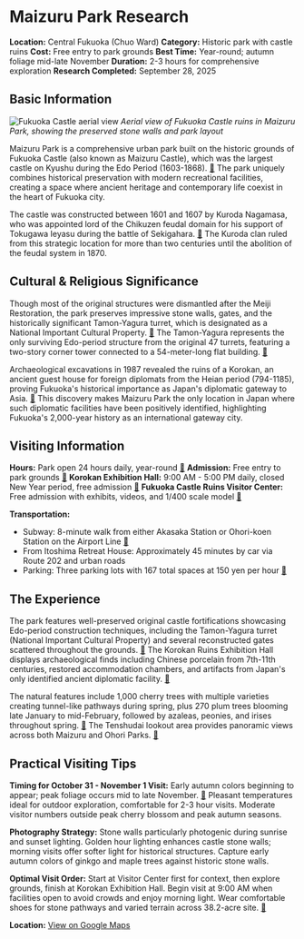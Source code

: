 # Maizuru Park Research

**Location:** Central Fukuoka (Chuo Ward)
**Category:** Historic park with castle ruins
**Cost:** Free entry to park grounds
**Best Time:** Year-round; autumn foliage mid-late November
**Duration:** 2-3 hours for comprehensive exploration
**Research Completed:** September 28, 2025

## Basic Information

![Fukuoka Castle aerial view](https://upload.wikimedia.org/wikipedia/commons/thumb/a/a4/Fukuoka_Castle_Aerial_photograph_2020.jpg/330px-Fukuoka_Castle_Aerial_photograph_2020.jpg)
*Aerial view of Fukuoka Castle ruins in Maizuru Park, showing the preserved stone walls and park layout*

Maizuru Park is a comprehensive urban park built on the historic grounds of Fukuoka Castle (also known as Maizuru Castle), which was the largest castle on Kyushu during the Edo Period (1603-1868). [🔗](https://www.japan-guide.com/e/e4806.html) The park uniquely combines historical preservation with modern recreational facilities, creating a space where ancient heritage and contemporary life coexist in the heart of Fukuoka city.

The castle was constructed between 1601 and 1607 by Kuroda Nagamasa, who was appointed lord of the Chikuzen feudal domain for his support of Tokugawa Ieyasu during the battle of Sekigahara. [🔗](https://en.wikipedia.org/wiki/Fukuoka_Castle) The Kuroda clan ruled from this strategic location for more than two centuries until the abolition of the feudal system in 1870.

## Cultural & Religious Significance

Though most of the original structures were dismantled after the Meiji Restoration, the park preserves impressive stone walls, gates, and the historically significant Tamon-Yagura turret, which is designated as a National Important Cultural Property. [🔗](https://www.crossroadfukuoka.jp/en/spot/12579) The Tamon-Yagura represents the only surviving Edo-period structure from the original 47 turrets, featuring a two-story corner tower connected to a 54-meter-long flat building. [🔗](https://www.gltjp.com/en/directory/item/12447/)

Archaeological excavations in 1987 revealed the ruins of a Korokan, an ancient guest house for foreign diplomats from the Heian period (794-1185), proving Fukuoka's historical importance as Japan's diplomatic gateway to Asia. [🔗](https://www.crossroadfukuoka.jp/en/spot/12573) This discovery makes Maizuru Park the only location in Japan where such diplomatic facilities have been positively identified, highlighting Fukuoka's 2,000-year history as an international gateway city.

## Visiting Information

**Hours:** Park open 24 hours daily, year-round [🔗](https://us.trip.com/travel-guide/attraction/fukuoka/maizuru-park-90342/)
**Admission:** Free entry to park grounds [🔗](https://www.japan-guide.com/e/e4806.html)
**Korokan Exhibition Hall:** 9:00 AM - 5:00 PM daily, closed New Year period, free admission [🔗](https://www.crossroadfukuoka.jp/en/spot/12573)
**Fukuoka Castle Ruins Visitor Center:** Free admission with exhibits, videos, and 1/400 scale model [🔗](https://www.tripadvisor.com/Attraction_Review-g14127491-d13008416-Reviews-Fukuoka_Castle_Ruins_Visitor_Center-Chuo_Fukuoka_Fukuoka_Prefecture_Kyushu.html)

**Transportation:**
- Subway: 8-minute walk from either Akasaka Station or Ohori-koen Station on the Airport Line [🔗](https://www.crossroadfukuoka.jp/en/spot/12435)
- From Itoshima Retreat House: Approximately 45 minutes by car via Route 202 and urban roads
- Parking: Three parking lots with 167 total spaces at 150 yen per hour [🔗](https://www.crossroadfukuoka.jp/en/spot/12435)

## The Experience

The park features well-preserved original castle fortifications showcasing Edo-period construction techniques, including the Tamon-Yagura turret (National Important Cultural Property) and several reconstructed gates scattered throughout the grounds. [🔗](https://en.wikipedia.org/wiki/Fukuoka_Castle) The Korokan Ruins Exhibition Hall displays archaeological finds including Chinese porcelain from 7th-11th centuries, restored accommodation chambers, and artifacts from Japan's only identified ancient diplomatic facility. [🔗](https://www.japan-experience.com/all-about-japan/fukuoka/museums-and-galleries/korokan-ruins-museum)

The natural features include 1,000 cherry trees with multiple varieties creating tunnel-like pathways during spring, plus 270 plum trees blooming late January to mid-February, followed by azaleas, peonies, and irises throughout spring. [🔗](https://matcha-jp.com/en/23787) The Tenshudai lookout area provides panoramic views across both Maizuru and Ohori Parks. [🔗](https://www.fukuoka-now.com/en/fukuoka-autumn-leaves-guide/)

## Practical Visiting Tips

**Timing for October 31 - November 1 Visit:**
Early autumn colors beginning to appear; peak foliage occurs mid to late November. [🔗](https://www.fukuoka-now.com/en/fukuoka-autumn-leaves-guide/) Pleasant temperatures ideal for outdoor exploration, comfortable for 2-3 hour visits. Moderate visitor numbers outside peak cherry blossom and peak autumn seasons.

**Photography Strategy:**
Stone walls particularly photogenic during sunrise and sunset lighting. Golden hour lighting enhances castle stone walls; morning visits offer softer light for historical structures. Capture early autumn colors of ginkgo and maple trees against historic stone walls.

**Optimal Visit Order:**
Start at Visitor Center first for context, then explore grounds, finish at Korokan Exhibition Hall. Begin visit at 9:00 AM when facilities open to avoid crowds and enjoy morning light. Wear comfortable shoes for stone pathways and varied terrain across 38.2-acre site. [🔗](https://us.trip.com/moments/detail/fukuoka-576-119625179/)

**Location:** [View on Google Maps](https://www.google.com/maps/place/Maizuru+Park/@33.5844,130.3831,17z)
